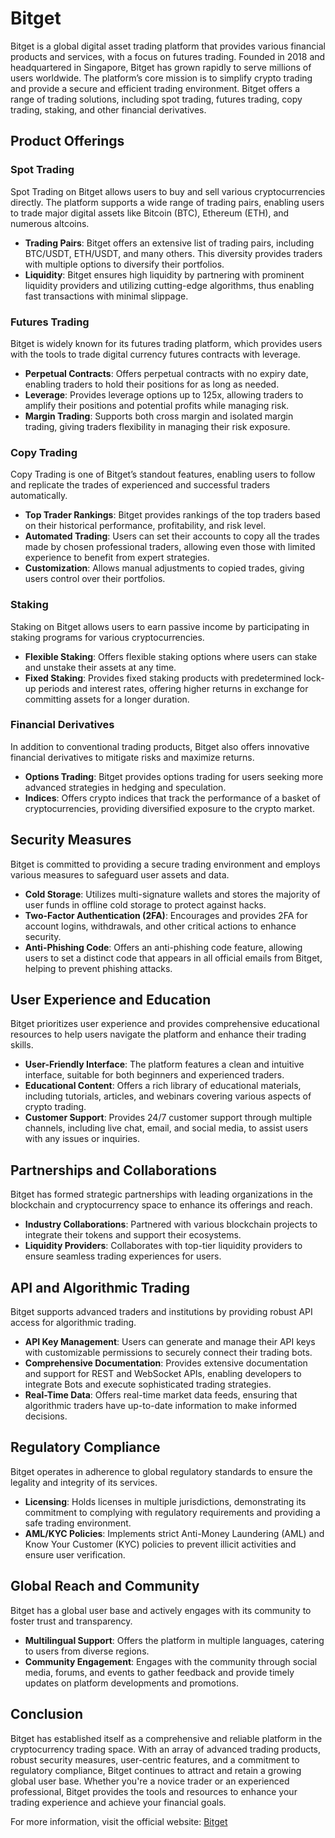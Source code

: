 # Bitget

Bitget is a global digital asset trading platform that provides various financial products and services, with a focus on futures trading. Founded in 2018 and headquartered in Singapore, Bitget has grown rapidly to serve millions of users worldwide. The platform’s core mission is to simplify crypto trading and provide a secure and efficient trading environment. Bitget offers a range of trading solutions, including spot trading, futures trading, copy trading, staking, and other financial derivatives.

## Product Offerings

### Spot Trading

Spot Trading on Bitget allows users to buy and sell various cryptocurrencies directly. The platform supports a wide range of trading pairs, enabling users to trade major digital assets like Bitcoin (BTC), Ethereum (ETH), and numerous altcoins.

- **Trading Pairs**: Bitget offers an extensive list of trading pairs, including BTC/USDT, ETH/USDT, and many others. This diversity provides traders with multiple options to diversify their portfolios.
- **Liquidity**: Bitget ensures high liquidity by partnering with prominent liquidity providers and utilizing cutting-edge algorithms, thus enabling fast transactions with minimal slippage.

### Futures Trading

Bitget is widely known for its futures trading platform, which provides users with the tools to trade digital currency futures contracts with leverage.

- **Perpetual Contracts**: Offers perpetual contracts with no expiry date, enabling traders to hold their positions for as long as needed.
- **Leverage**: Provides leverage options up to 125x, allowing traders to amplify their positions and potential profits while managing risk.
- **Margin Trading**: Supports both cross margin and isolated margin trading, giving traders flexibility in managing their risk exposure.

### Copy Trading

Copy Trading is one of Bitget’s standout features, enabling users to follow and replicate the trades of experienced and successful traders automatically.

- **Top Trader Rankings**: Bitget provides rankings of the top traders based on their historical performance, profitability, and risk level.
- **Automated Trading**: Users can set their accounts to copy all the trades made by chosen professional traders, allowing even those with limited experience to benefit from expert strategies.
- **Customization**: Allows manual adjustments to copied trades, giving users control over their portfolios.

### Staking

Staking on Bitget allows users to earn passive income by participating in staking programs for various cryptocurrencies.

- **Flexible Staking**: Offers flexible staking options where users can stake and unstake their assets at any time.
- **Fixed Staking**: Provides fixed staking products with predetermined lock-up periods and interest rates, offering higher returns in exchange for committing assets for a longer duration.

### Financial Derivatives

In addition to conventional trading products, Bitget also offers innovative financial derivatives to mitigate risks and maximize returns.

- **Options Trading**: Bitget provides options trading for users seeking more advanced strategies in hedging and speculation.
- **Indices**: Offers crypto indices that track the performance of a basket of cryptocurrencies, providing diversified exposure to the crypto market.

## Security Measures

Bitget is committed to providing a secure trading environment and employs various measures to safeguard user assets and data.

- **Cold Storage**: Utilizes multi-signature wallets and stores the majority of user funds in offline cold storage to protect against hacks.
- **Two-Factor Authentication (2FA)**: Encourages and provides 2FA for account logins, withdrawals, and other critical actions to enhance security.
- **Anti-Phishing Code**: Offers an anti-phishing code feature, allowing users to set a distinct code that appears in all official emails from Bitget, helping to prevent phishing attacks.

## User Experience and Education

Bitget prioritizes user experience and provides comprehensive educational resources to help users navigate the platform and enhance their trading skills.

- **User-Friendly Interface**: The platform features a clean and intuitive interface, suitable for both beginners and experienced traders.
- **Educational Content**: Offers a rich library of educational materials, including tutorials, articles, and webinars covering various aspects of crypto trading.
- **Customer Support**: Provides 24/7 customer support through multiple channels, including live chat, email, and social media, to assist users with any issues or inquiries.

## Partnerships and Collaborations

Bitget has formed strategic partnerships with leading organizations in the blockchain and cryptocurrency space to enhance its offerings and reach.

- **Industry Collaborations**: Partnered with various blockchain projects to integrate their tokens and support their ecosystems.
- **Liquidity Providers**: Collaborates with top-tier liquidity providers to ensure seamless trading experiences for users.

## API and Algorithmic Trading

Bitget supports advanced traders and institutions by providing robust API access for algorithmic trading.

- **API Key Management**: Users can generate and manage their API keys with customizable permissions to securely connect their trading bots.
- **Comprehensive Documentation**: Provides extensive documentation and support for REST and WebSocket APIs, enabling developers to integrate Bots and execute sophisticated trading strategies.
- **Real-Time Data**: Offers real-time market data feeds, ensuring that algorithmic traders have up-to-date information to make informed decisions.

## Regulatory Compliance

Bitget operates in adherence to global regulatory standards to ensure the legality and integrity of its services.

- **Licensing**: Holds licenses in multiple jurisdictions, demonstrating its commitment to complying with regulatory requirements and providing a safe trading environment.
- **AML/KYC Policies**: Implements strict Anti-Money Laundering (AML) and Know Your Customer (KYC) policies to prevent illicit activities and ensure user verification.

## Global Reach and Community

Bitget has a global user base and actively engages with its community to foster trust and transparency.

- **Multilingual Support**: Offers the platform in multiple languages, catering to users from diverse regions.
- **Community Engagement**: Engages with the community through social media, forums, and events to gather feedback and provide timely updates on platform developments and promotions.

## Conclusion

Bitget has established itself as a comprehensive and reliable platform in the cryptocurrency trading space. With an array of advanced trading products, robust security measures, user-centric features, and a commitment to regulatory compliance, Bitget continues to attract and retain a growing global user base. Whether you're a novice trader or an experienced professional, Bitget provides the tools and resources to enhance your trading experience and achieve your financial goals.

For more information, visit the official website: [Bitget](https://www.bitget.com)